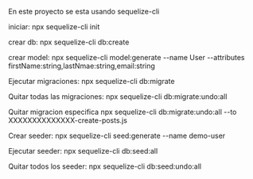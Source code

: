 En este proyecto se esta usando sequelize-cli 

iniciar:
npx sequelize-cli init

crear db:
npx sequelize-cli db:create

crear model:
npx sequelize-cli model:generate --name User --attributes firstName:string,lastNmae:string,email:string

Ejecutar migraciones:
npx sequelize-cli db:migrate

Quitar todas las migraciones:
npx sequelize-cli db:migrate:undo:all

Quitar migracion especifica
npx sequelize-cli db:migrate:undo:all --to XXXXXXXXXXXXXX-create-posts.js

Crear seeder:
npx sequelize-cli seed:generate --name demo-user

Ejecutar seeder:
npx sequelize-cli db:seed:all

Quitar todos los seeder:
npx sequelize-cli db:seed:undo:all